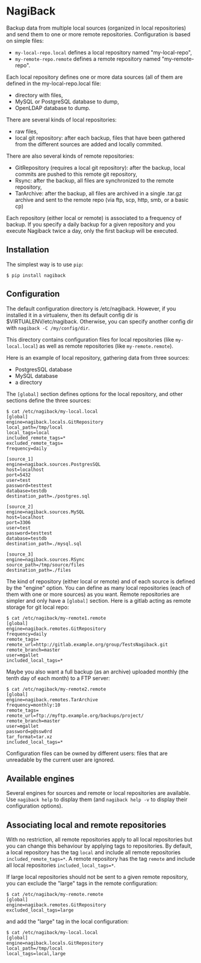 NagiBack
========

Backup data from multiple local sources (organized in local repositories) and send them to one or more remote repositories.
Configuration is based on simple files: 
    
  * `my-local-repo.local` defines a local repository named "my-local-repo",
  * `my-remote-repo.remote` defines a remote repository named "my-remote-repo".
  
Each local repository defines one or more data sources (all of them are defined in the my-local-repo.local file:

  * directory with files,
  * MySQL or PostgreSQL database to dump,
  * OpenLDAP database to dump.

There are several kinds of local repositories:

  * raw files,
  * local git repository: after each backup, files that have been gathered from the different sources are added and locally commited.
  
There are also several kinds of remote repositories:

  * GitRepository (requires a local git repository): after the backup, local commits are pushed to this remote git repository,
  * Rsync: after the backup, all files are synchronized to the remote repository,
  * TarArchive: after the backup, all files are archived in a single .tar.gz archive and sent to the remote repo (via ftp, scp, http, smb, or a basic cp)

Each repository (either local or remote) is associated to a frequency of backup. 
If you specify a daily backup for a given repository and you execute Nagiback twice a day, only the first backup will be executed. 

Installation
------------

The simplest way is to use `pip`:

    $ pip install nagiback
    

Configuration
-------------

The default configuration directory is /etc/nagiback. However, if you installed it in a virtualenv, 
then its default config dir is $VIRTUALENV/etc/nagiback. 
Otherwise, you can specify another config dir with `nagiback -C /my/config/dir`.

This directory contains configuration files for local repositories 
(like `my-local.local`) as well as remote repositories (like `my-remote.remote`).

Here is an example of local repository, gathering data from three sources:

  * PostgresSQL database
  * MySQL database
  * a directory

The `[global]` section defines options for the local repository, and other sections define the three sources:

    $ cat /etc/nagiback/my-local.local
    [global]
    engine=nagiback.locals.GitRepository
    local_path=/tmp/local
    local_tags=local
    included_remote_tags=*
    excluded_remote_tags=
    frequency=daily
    
    [source_1]
    engine=nagiback.sources.PostgresSQL
    host=localhost
    port=5432
    user=test
    password=testtest
    database=testdb
    destination_path=./postgres.sql
    
    [source_2]
    engine=nagiback.sources.MySQL
    host=localhost
    port=3306
    user=test
    password=testtest
    database=testdb
    destination_path=./mysql.sql
    
    [source_3]
    engine=nagiback.sources.RSync
    source_path=/tmp/source/files
    destination_path=./files

The kind of repository (either local or remote) and of each source is defined by the "engine" option.
You can define as many local repositories (each of them with one or more sources) as you want.
Remote repositories are simpler and only have a `[global]` section. Here is a gitlab acting as remote storage for git local repo: 

    $ cat /etc/nagiback/my-remote1.remote
    [global]
    engine=nagiback.remotes.GitRepository
    frequency=daily
    remote_tags=
    remote_url=http://gitlab.example.org/group/TestsNagiback.git
    remote_branch=master
    user=mgallet
    included_local_tags=*

Maybe you also want a full backup (as an archive) uploaded monthly (the tenth day of each month) to a FTP server:

    $ cat /etc/nagiback/my-remote2.remote
    [global]
    engine=nagiback.remotes.TarArchive
    frequency=monthly:10
    remote_tags=
    remote_url=ftp://myftp.example.org/backups/project/
    remote_branch=master
    user=mgallet
    password=p@ssw0rd
    tar_format=tar.xz
    included_local_tags=*

Configuration files can be owned by different users: files that are unreadable by the current user are ignored.

Available engines
-----------------

Several engines for sources and remote or local repositories are available.
Use `nagiback help` to display them (and `nagiback help -v` to display their configuration options). 

Associating local and remote repositories
-----------------------------------------

With no restriction, all remote repositories apply to all local repositories but you can change this behaviour by applying tags to repositories.
By default, a local repository has the tag `local` and include all remote repositories `included_remote_tags=*`.
A remote repository has the tag `remote` and include all local repositories `included_local_tags=*`.

If large local repositories should not be sent to a given remote repository, you can exclude the "large" tags in the remote configuration:
 
    $ cat /etc/nagiback/my-remote.remote
    [global]
    engine=nagiback.remotes.GitRepository
    excluded_local_tags=large

and add the "large" tag in the local configuration:

    $ cat /etc/nagiback/my-local.local
    [global]
    engine=nagiback.locals.GitRepository
    local_path=/tmp/local
    local_tags=local,large
